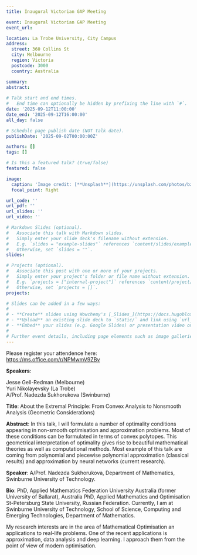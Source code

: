 ```yaml
---
title: Inaugural Victorian GAP Meeting

event: Inaugural Victorian GAP Meeting 
event_url: 

location: La Trobe University, City Campus
address:
  street: 360 Collins St
  city: Melbourne
  region: Victoria
  postcode: 3000
  country: Australia

summary: 
abstract:
 
# Talk start and end times.
#   End time can optionally be hidden by prefixing the line with `#`.
date: '2025-09-12T11:00:00'
date_end: '2025-09-12T16:00:00'
all_day: false

# Schedule page publish date (NOT talk date).
publishDate: '2025-09-02T00:00:00Z'

authors: []
tags: []

# Is this a featured talk? (true/false)
featured: false

image:
  caption: 'Image credit: [**Unsplash**](https://unsplash.com/photos/bzdhc5b3Bxs)'
  focal_point: Right

url_code: ''
url_pdf: ''
url_slides: ''
url_video: ''

# Markdown Slides (optional).
#   Associate this talk with Markdown slides.
#   Simply enter your slide deck's filename without extension.
#   E.g. `slides = "example-slides"` references `content/slides/example-slides.md`.
#   Otherwise, set `slides = ""`.
slides:

# Projects (optional).
#   Associate this post with one or more of your projects.
#   Simply enter your project's folder or file name without extension.
#   E.g. `projects = ["internal-project"]` references `content/project/deep-learning/index.md`.
#   Otherwise, set `projects = []`.
projects:

# Slides can be added in a few ways:
#
# - **Create** slides using Wowchemy's [_Slides_](https://docs.hugoblox.com/managing-content/#create-slides) feature and link using `slides` parameter in the front matter of the talk file
# - **Upload** an existing slide deck to `static/` and link using `url_slides` parameter in the front matter of the talk file
# - **Embed** your slides (e.g. Google Slides) or presentation video on this page using [shortcodes](https://docs.hugoblox.com/writing-markdown-latex/).
#
# Further event details, including page elements such as image galleries, can be added to the body of this page.
---
```


Please register your attendence here: https://ms.office.com/r/NPMwmV9ZBv

**Speakers**:

Jesse Gell-Redman (Melbourne) \
Yuri Nikolayevsky (La Trobe) \
A/Prof. Nadezda Sukhorukova (Swinburne)

 

**Title**:  About the Extremal Principle: From Convex Analysis to Nonsmooth Analysis (Geometric Considerations)

**Abstract**: In this talk, I will formulate a number of optimality conditions appearing in non-smooth optimisation and approximation problems. Most of these conditions can be formulated in terms of convex polytopes. This geometrical interpretation of optimality gives rise to beautiful mathematical theories as well as computational methods. Most example of this talk are coming from polynomial and piecewise polynomial approximation (classical results) and approximation by neural networks (current research). 
 
**Speaker**: A/Prof. Nadezda Sukhorukova, Department of Mathematics, Swinburne University of Technology.

**Bio**:   PhD, Applied Mathematics Federation University Australia (former University of Ballarat), Australia PhD, Applied Mathematics and Optimisation St-Petersburg State University, Russian Federation.
Currently, I am at Swinburne University of Technology, School of Science, Computing and Emerging Technologies, Department of Mathematics.

My research interests are in the area of Mathematical Optimisation an applications to real-life problems. One of the recent applications is approximation, data analysis and deep learning. I approach them from the point of view of modern optimisation.

